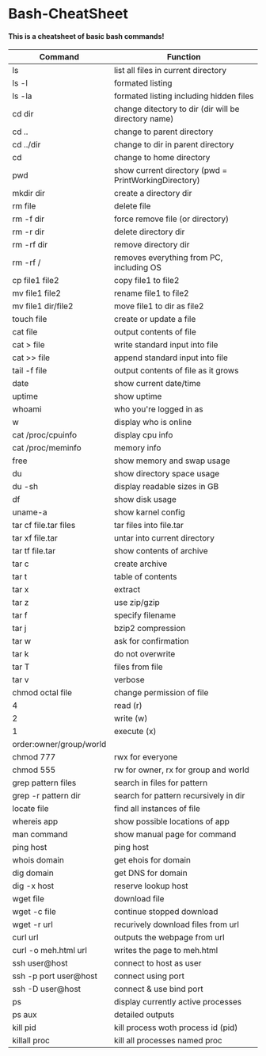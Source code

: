# Bash-CheatSheet
#### This is a cheatsheet of basic bash commands!
| Command | Function |
| --- | --- |
| ls | list all files in current directory |
| ls -l | formated listing |
| ls -la | formated listing including hidden files |
| cd dir | change ditectory to dir (dir will be directory name) |
| cd .. | change to parent directory |
| cd ../dir | change to dir in parent directory |
| cd | change to home directory |
| pwd | show current directory (pwd = PrintWorkingDirectory)  |
| mkdir dir | create a directory dir |
| rm file | delete file |
| rm -f dir | force remove file (or directory) |
| rm -r dir | delete directory dir |
| rm -rf dir | remove directory dir |
| rm -rf / | removes everything from PC, including OS |
| cp file1 file2 | copy file1 to file2 |
| mv file1 file2 | rename file1 to file2 |
| mv file1 dir/file2 | move file1 to dir as file2 |
| touch file | create or update a file |
| cat file | output contents of file |
| cat > file | write standard input into file |
| cat >> file | append standard input into file |
| tail -f file | output contents of file as it grows |
| date | show current date/time |
| uptime | show uptime |
| whoami | who you're logged in as |
| w | display who is online |
| cat /proc/cpuinfo | display cpu info |
| cat /proc/meminfo | memory info |
| free | show memory and swap usage |
| du | show directory space usage |
| du -sh | display readable sizes in GB |
| df | show disk usage |
| uname-a | show karnel config |
| tar cf file.tar files | tar files into file.tar |
| tar xf file.tar | untar into current directory |
| tar tf file.tar | show contents of archive |
| tar c  | create archive |
| tar t  | table of contents |
| tar x  | extract |
| tar z | use zip/gzip |
| tar f | specify filename |
| tar j | bzip2 compression |
| tar w | ask for confirmation |
| tar k | do not overwrite |
| tar T | files from file |
| tar v | verbose |
| chmod octal file | change permission of file |
| 4 | read (r) |
| 2 | write (w) |
| 1 | execute (x) |
| order:owner/group/world |  |
| chmod 777 | rwx for everyone |
| chmod 555 | rw for owner, rx for group and world |
| grep pattern files | search in files for pattern |
| grep -r pattern dir | search for pattern recursively in dir |
| locate file | find all instances of file |
| whereis app | show possible locations of app |
| man command | show manual page for command |
| ping host | ping host |
| whois domain | get ehois for domain |
| dig domain | get DNS for domain |
| dig -x host | reserve lookup host |
| wget file | download file |
| wget -c file | continue stopped download |
| wget -r url | recurively download files from url |
| curl url | outputs the webpage from url |
| curl -o meh.html url | writes the page to meh.html |
| ssh user@host | connect to host as user |
| ssh -p port user@host | connect using port |
| ssh -D user@host | connect & use bind port |
| ps | display currently active processes |
| ps aux | detailed outputs |
| kill pid | kill process woth process id (pid) |
| killall proc | kill all processes named proc |
